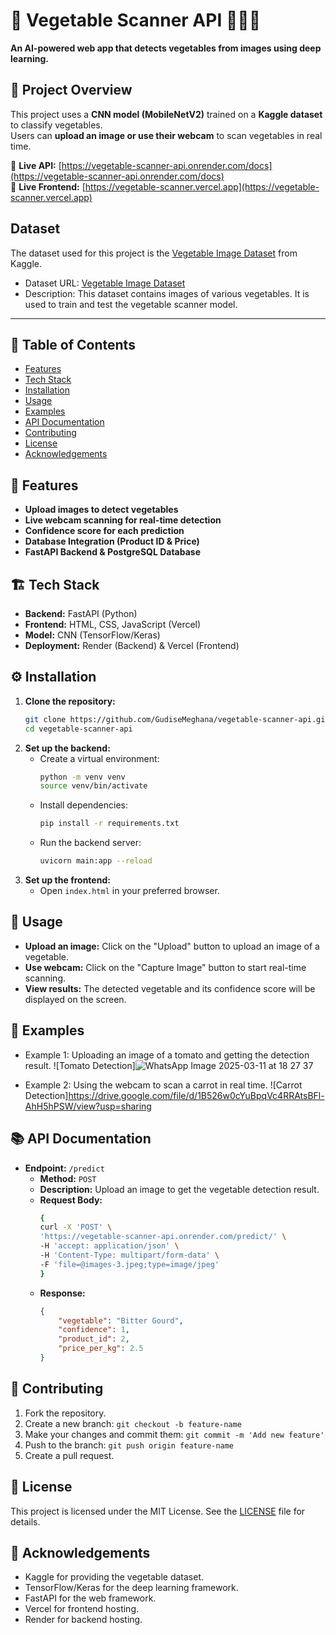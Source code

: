 # 🌿 Vegetable Scanner API 🍅🥕🥦  

**An AI-powered web app that detects vegetables from images using deep learning.**  

## 🚀 Project Overview  
This project uses a **CNN model (MobileNetV2)** trained on a **Kaggle dataset** to classify vegetables.  
Users can **upload an image or use their webcam** to scan vegetables in real time.  

🔗 **Live API:** [https://vegetable-scanner-api.onrender.com/docs](https://vegetable-scanner-api.onrender.com/docs)  
🔗 **Live Frontend:** [https://vegetable-scanner.vercel.app](https://vegetable-scanner.vercel.app)   

## Dataset

The dataset used for this project is the [Vegetable Image Dataset](https://www.kaggle.com/datasets/misrakahmed/vegetable-image-dataset) from Kaggle.

- Dataset URL: [Vegetable Image Dataset](https://www.kaggle.com/datasets/misrakahmed/vegetable-image-dataset)
- Description: This dataset contains images of various vegetables. It is used to train and test the vegetable scanner model.
---

## 📌 Table of Contents  
- [Features](#features)  
- [Tech Stack](#tech-stack)  
- [Installation](#installation)  
- [Usage](#usage)  
- [Examples](#examples)  
- [API Documentation](#api-documentation)  
- [Contributing](#contributing)  
- [License](#license)  
- [Acknowledgements](#acknowledgements)  

<h2 id="features">📌 Features</h2>

-  **Upload images to detect vegetables**  
-  **Live webcam scanning for real-time detection**  
-  **Confidence score for each prediction**  
-  **Database Integration (Product ID & Price)**
-  **FastAPI Backend & PostgreSQL Database**

<h2 id="tech-stack">🏗️ Tech Stack</h2>

- **Backend:** FastAPI (Python)  
- **Frontend:** HTML, CSS, JavaScript (Vercel)  
- **Model:** CNN (TensorFlow/Keras)  
- **Deployment:** Render (Backend) & Vercel (Frontend)  

<h2 id="installation">⚙️ Installation</h2>

1. **Clone the repository:**  
    ```sh  
    git clone https://github.com/GudiseMeghana/vegetable-scanner-api.git  
    cd vegetable-scanner-api  
    ```  
2. **Set up the backend:**  
    - Create a virtual environment:  
        ```sh  
        python -m venv venv  
        source venv/bin/activate  
        ```  
    - Install dependencies:  
        ```sh  
        pip install -r requirements.txt  
        ```
    - Run the backend server:  
        ```sh  
        uvicorn main:app --reload  
        ```  
4. **Set up the frontend:**  
    - Open `index.html` in your preferred browser.  

<h2 id="usage">🚀 Usage</h2>

- **Upload an image:** Click on the "Upload" button to upload an image of a vegetable.  
- **Use webcam:** Click on the "Capture Image" button to start real-time scanning.  
- **View results:** The detected vegetable and its confidence score will be displayed on the screen.  

<h2 id="examples">📸 Examples</h2>

- Example 1: Uploading an image of a tomato and getting the detection result.
  ![Tomato Detection]![WhatsApp Image 2025-03-11 at 18 27 37](https://github.com/user-attachments/assets/4cae324b-f89b-4aee-9f2e-e1ae62ccb164)


- Example 2: Using the webcam to scan a carrot in real time.
  ![Carrot Detection]https://drive.google.com/file/d/1B526w0cYuBpqVc4RRAtsBFl-AhH5hPSW/view?usp=sharing



<h2 id="api-documentation">📚 API Documentation</h2>

- **Endpoint:** `/predict`  
    - **Method:** `POST`  
    - **Description:** Upload an image to get the vegetable detection result.  
    - **Request Body:**  
        ```sh
        {
        curl -X 'POST' \
        'https://vegetable-scanner-api.onrender.com/predict/' \
        -H 'accept: application/json' \
        -H 'Content-Type: multipart/form-data' \
        -F 'file=@images-3.jpeg;type=image/jpeg'
        }
        ```  
    - **Response:**  
        ```json
        {
            "vegetable": "Bitter Gourd",
            "confidence": 1,
            "product_id": 2,
            "price_per_kg": 2.5
        }  
        ```  

<h2 id="contributing">🤝 Contributing</h2>

1. Fork the repository.  
2. Create a new branch: `git checkout -b feature-name`  
3. Make your changes and commit them: `git commit -m 'Add new feature'`  
4. Push to the branch: `git push origin feature-name`  
5. Create a pull request.  

<h2 id="license">📜 License</h2>

This project is licensed under the MIT License. See the [LICENSE](LICENSE) file for details.  

<h2 id="acknowledgements">🙏 Acknowledgements</h2>

- Kaggle for providing the vegetable dataset.  
- TensorFlow/Keras for the deep learning framework.  
- FastAPI for the web framework.  
- Vercel for frontend hosting.  
- Render for backend hosting.  
